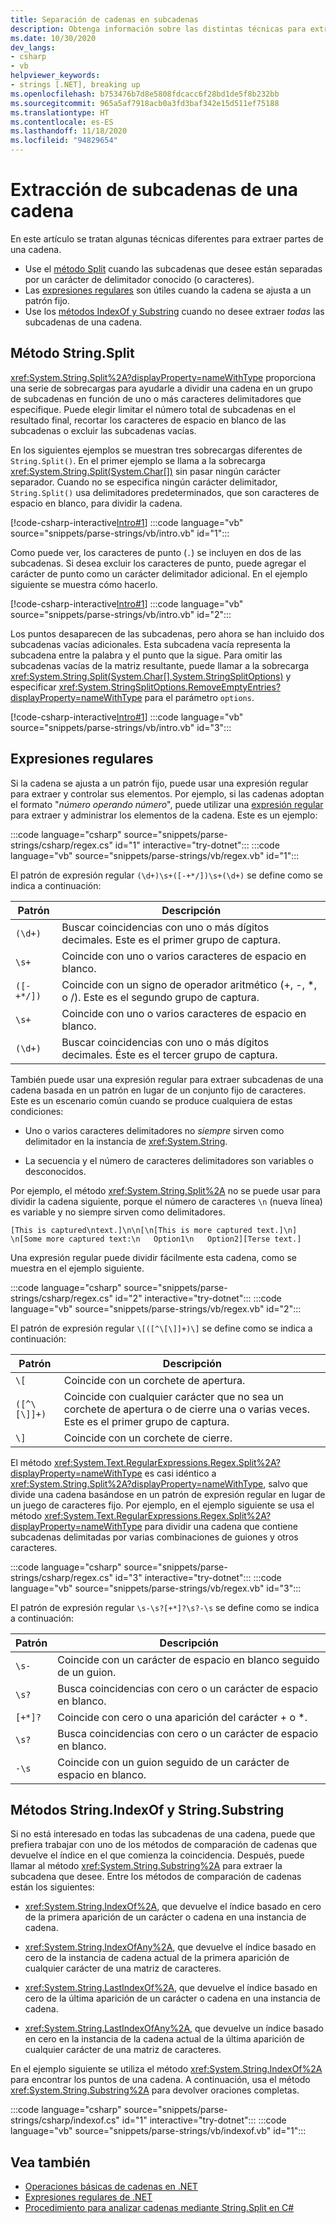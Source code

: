 ```yaml
---
title: Separación de cadenas en subcadenas
description: Obtenga información sobre las distintas técnicas para extraer partes de una cadena, como String.Split, expresiones regulares y String.Substring.
ms.date: 10/30/2020
dev_langs:
- csharp
- vb
helpviewer_keywords:
- strings [.NET], breaking up
ms.openlocfilehash: b753476b7d8e5808fdcacc6f28bd1de5f8b232bb
ms.sourcegitcommit: 965a5af7918acb0a3fd3baf342e15d511ef75188
ms.translationtype: HT
ms.contentlocale: es-ES
ms.lasthandoff: 11/18/2020
ms.locfileid: "94829654"
---
```

# <a name="extract-substrings-from-a-string"></a>Extracción de subcadenas de una cadena

En este artículo se tratan algunas técnicas diferentes para extraer partes de una cadena.

- Use el [método Split](#stringsplit-method) cuando las subcadenas que desee están separadas por un carácter de delimitador conocido (o caracteres).
- Las [expresiones regulares](#regular-expressions) son útiles cuando la cadena se ajusta a un patrón fijo.
- Use los [métodos IndexOf y Substring](#stringindexof-and-stringsubstring-methods) cuando no desee extraer *todas* las subcadenas de una cadena.

## <a name="stringsplit-method"></a>Método String.Split

<xref:System.String.Split%2A?displayProperty=nameWithType> proporciona una serie de sobrecargas para ayudarle a dividir una cadena en un grupo de subcadenas en función de uno o más caracteres delimitadores que especifique. Puede elegir limitar el número total de subcadenas en el resultado final, recortar los caracteres de espacio en blanco de las subcadenas o excluir las subcadenas vacías.

En los siguientes ejemplos se muestran tres sobrecargas diferentes de `String.Split()`. En el primer ejemplo se llama a la sobrecarga <xref:System.String.Split(System.Char[])> sin pasar ningún carácter separador. Cuando no se especifica ningún carácter delimitador, `String.Split()` usa delimitadores predeterminados, que son caracteres de espacio en blanco, para dividir la cadena.

[!code-csharp-interactive[Intro#1](snippets/parse-strings/csharp/intro.cs#1)]
:::code language="vb" source="snippets/parse-strings/vb/intro.vb" id="1":::

Como puede ver, los caracteres de punto (`.`) se incluyen en dos de las subcadenas. Si desea excluir los caracteres de punto, puede agregar el carácter de punto como un carácter delimitador adicional. En el ejemplo siguiente se muestra cómo hacerlo.

[!code-csharp-interactive[Intro#1](snippets/parse-strings/csharp/intro.cs#2)]
:::code language="vb" source="snippets/parse-strings/vb/intro.vb" id="2":::

Los puntos desaparecen de las subcadenas, pero ahora se han incluido dos subcadenas vacías adicionales. Esta subcadena vacía representa la subcadena entre la palabra y el punto que la sigue. Para omitir las subcadenas vacías de la matriz resultante, puede llamar a la sobrecarga <xref:System.String.Split(System.Char[],System.StringSplitOptions)> y especificar <xref:System.StringSplitOptions.RemoveEmptyEntries?displayProperty=nameWithType> para el parámetro `options`.

[!code-csharp-interactive[Intro#1](snippets/parse-strings/csharp/intro.cs#3)]
:::code language="vb" source="snippets/parse-strings/vb/intro.vb" id="3":::

## <a name="regular-expressions"></a>Expresiones regulares

Si la cadena se ajusta a un patrón fijo, puede usar una expresión regular para extraer y controlar sus elementos. Por ejemplo, si las cadenas adoptan el formato "*número* *operando* *número*", puede utilizar una [expresión regular](regular-expressions.md) para extraer y administrar los elementos de la cadena. Este es un ejemplo:

:::code language="csharp" source="snippets/parse-strings/csharp/regex.cs" id="1" interactive="try-dotnet":::
:::code language="vb" source="snippets/parse-strings/vb/regex.vb" id="1":::

El patrón de expresión regular `(\d+)\s+([-+*/])\s+(\d+)` se define como se indica a continuación:

|Patrón|Descripción|
|-------------|-----------------|
|`(\d+)`|Buscar coincidencias con uno o más dígitos decimales. Este es el primer grupo de captura.|
|`\s+`|Coincide con uno o varios caracteres de espacio en blanco.|
|`([-+*/])`|Coincide con un signo de operador aritmético (+, -, *, o /). Este es el segundo grupo de captura.|
|`\s+`|Coincide con uno o varios caracteres de espacio en blanco.|
|`(\d+)`|Buscar coincidencias con uno o más dígitos decimales. Éste es el tercer grupo de captura.|

También puede usar una expresión regular para extraer subcadenas de una cadena basada en un patrón en lugar de un conjunto fijo de caracteres. Este es un escenario común cuando se produce cualquiera de estas condiciones:

- Uno o varios caracteres delimitadores no *siempre* sirven como delimitador en la instancia de <xref:System.String>.

- La secuencia y el número de caracteres delimitadores son variables o desconocidos.

Por ejemplo, el método <xref:System.String.Split%2A> no se puede usar para dividir la cadena siguiente, porque el número de caracteres `\n` (nueva línea) es variable y no siempre sirven como delimitadores.

```text
[This is captured\ntext.]\n\n[\n[This is more captured text.]\n]
\n[Some more captured text:\n   Option1\n   Option2][Terse text.]
```

Una expresión regular puede dividir fácilmente esta cadena, como se muestra en el ejemplo siguiente.

:::code language="csharp" source="snippets/parse-strings/csharp/regex.cs" id="2" interactive="try-dotnet":::
:::code language="vb" source="snippets/parse-strings/vb/regex.vb" id="2":::

El patrón de expresión regular `\[([^\[\]]+)\]` se define como se indica a continuación:

|Patrón|Descripción|
|-------------|-----------------|
|`\[`|Coincide con un corchete de apertura.|
|`([^\[\]]+)`|Coincide con cualquier carácter que no sea un corchete de apertura o de cierre una o varias veces. Este es el primer grupo de captura.|
|`\]`|Coincide con un corchete de cierre.|

El método <xref:System.Text.RegularExpressions.Regex.Split%2A?displayProperty=nameWithType> es casi idéntico a <xref:System.String.Split%2A?displayProperty=nameWithType>, salvo que divide una cadena basándose en un patrón de expresión regular en lugar de un juego de caracteres fijo. Por ejemplo, en el ejemplo siguiente se usa el método <xref:System.Text.RegularExpressions.Regex.Split%2A?displayProperty=nameWithType> para dividir una cadena que contiene subcadenas delimitadas por varias combinaciones de guiones y otros caracteres.

:::code language="csharp" source="snippets/parse-strings/csharp/regex.cs" id="3" interactive="try-dotnet":::
:::code language="vb" source="snippets/parse-strings/vb/regex.vb" id="3":::

El patrón de expresión regular `\s-\s?[+*]?\s?-\s` se define como se indica a continuación:

|Patrón|Descripción|
|-------------|-----------------|
|`\s-`|Coincide con un carácter de espacio en blanco seguido de un guion.|
|`\s?`|Busca coincidencias con cero o un carácter de espacio en blanco.|
|`[+*]?`|Coincide con cero o una aparición del carácter + o *.|
|`\s?`|Busca coincidencias con cero o un carácter de espacio en blanco.|
|`-\s`|Coincide con un guion seguido de un carácter de espacio en blanco.|

## <a name="stringindexof-and-stringsubstring-methods"></a>Métodos String.IndexOf y String.Substring

Si no está interesado en todas las subcadenas de una cadena, puede que prefiera trabajar con uno de los métodos de comparación de cadenas que devuelve el índice en el que comienza la coincidencia. Después, puede llamar al método <xref:System.String.Substring%2A> para extraer la subcadena que desee. Entre los métodos de comparación de cadenas están los siguientes:

- <xref:System.String.IndexOf%2A>, que devuelve el índice basado en cero de la primera aparición de un carácter o cadena en una instancia de cadena.

- <xref:System.String.IndexOfAny%2A>, que devuelve el índice basado en cero de la instancia de cadena actual de la primera aparición de cualquier carácter de una matriz de caracteres.

- <xref:System.String.LastIndexOf%2A>, que devuelve el índice basado en cero de la última aparición de un carácter o cadena en una instancia de cadena.

- <xref:System.String.LastIndexOfAny%2A>, que devuelve un índice basado en cero en la instancia de la cadena actual de la última aparición de cualquier carácter de una matriz de caracteres.

En el ejemplo siguiente se utiliza el método <xref:System.String.IndexOf%2A> para encontrar los puntos de una cadena. A continuación, usa el método <xref:System.String.Substring%2A> para devolver oraciones completas.

:::code language="csharp" source="snippets/parse-strings/csharp/indexof.cs" id="1" interactive="try-dotnet":::
:::code language="vb" source="snippets/parse-strings/vb/indexof.vb" id="1":::

## <a name="see-also"></a>Vea también

- [Operaciones básicas de cadenas en .NET](basic-string-operations.md)
- [Expresiones regulares de .NET](regular-expressions.md)
- [Procedimiento para analizar cadenas mediante String.Split en C#](../../csharp/how-to/parse-strings-using-split.md)
